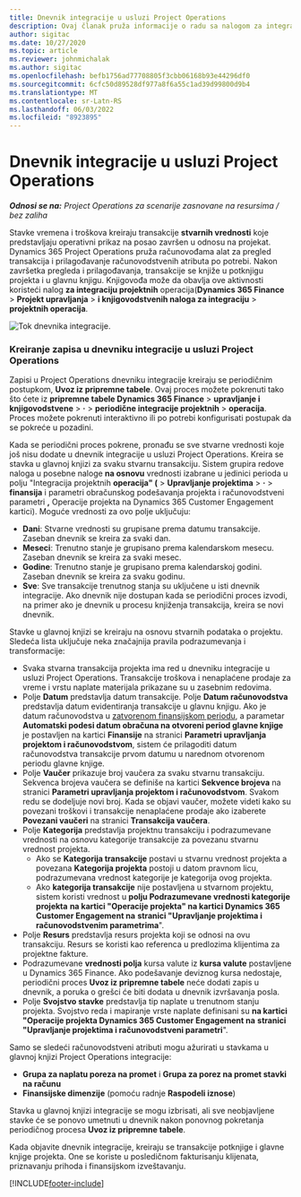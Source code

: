 ```yaml
---
title: Dnevnik integracije u usluzi Project Operations
description: Ovaj članak pruža informacije o radu sa nalogom za integraciju u operacijama projekta.
author: sigitac
ms.date: 10/27/2020
ms.topic: article
ms.reviewer: johnmichalak
ms.author: sigitac
ms.openlocfilehash: befb1756ad77708805f3cbb06168b93e44296df0
ms.sourcegitcommit: 6cfc50d89528df977a8f6a55c1ad39d99800d9b4
ms.translationtype: MT
ms.contentlocale: sr-Latn-RS
ms.lasthandoff: 06/03/2022
ms.locfileid: "8923895"
---
```

# <a name="integration-journal-in-project-operations"></a>Dnevnik integracije u usluzi Project Operations

_**Odnosi se na:** Project Operations za scenarije zasnovane na resursima / bez zaliha_

Stavke vremena i troškova kreiraju transakcije **stvarnih vrednosti** koje predstavljaju operativni prikaz na posao završen u odnosu na projekat. Dynamics 365 Project Operations pruža računovođama alat za pregled transakcija i prilagođavanje računovodstvenih atributa po potrebi. Nakon završetka pregleda i prilagođavanja, transakcije se knjiže u potknjigu projekta i u glavnu knjigu. Knjigovođa može da obavlja ove aktivnosti koristeći nalog **za integraciju projektnih** operacija(**Dynamics 365 Finance** > **Projekt upravljanja** > **i knjigovodstvenih naloga za integraciju** > **projektnih operacija**.

![Tok dnevnika integracije.](./media/IntegrationJournal.png)

### <a name="create-records-in-the-project-operations-integration-journal"></a>Kreiranje zapisa u dnevniku integracije u usluzi Project Operations

Zapisi u Project Operations dnevniku integracije kreiraju se periodičnim postupkom, **Uvoz iz pripremne tabele**. Ovaj proces možete pokrenuti tako što ćete iz **pripremne tabele Dynamics 365 Finance** > **upravljanje i knjigovodstvene** > **·** > **periodične integracije projektnih** > **operacija**. Proces možete pokrenuti interaktivno ili po potrebi konfigurisati postupak da se pokreće u pozadini.

Kada se periodični proces pokrene, pronađu se sve stvarne vrednosti koje još nisu dodate u dnevnik integracije u usluzi Project Operations. Kreira se stavka u glavnoj knjizi za svaku stvarnu transakciju.
Sistem grupira redove naloga u posebne naloge **na osnovu** vrednosti izabrane u jedinici perioda u polju "Integracija projektnih **operacija" (** > **Upravljanje projektima** > **·** > **finansija** i parametri obračunskog podešavanja projekta i računovodstveni parametri **,** Operacije projekta na Dynamics 365 Customer Engagement kartici). Moguće vrednosti za ovo polje uključuju:

  - **Dani**: Stvarne vrednosti su grupisane prema datumu transakcije. Zaseban dnevnik se kreira za svaki dan.
  - **Meseci**: Trenutno stanje je grupisano prema kalendarskom mesecu. Zaseban dnevnik se kreira za svaki mesec.
  - **Godine**: Trenutno stanje je grupisano prema kalendarskoj godini. Zaseban dnevnik se kreira za svaku godinu.
  - **Sve**: Sve transakcije trenutnog stanja su uključene u isti dnevnik integracije. Ako dnevnik nije dostupan kada se periodični proces izvodi, na primer ako je dnevnik u procesu knjiženja transakcija, kreira se novi dnevnik.

Stavke u glavnoj knjizi se kreiraju na osnovu stvarnih podataka o projektu. Sledeća lista uključuje neka značajnija pravila podrazumevanja i transformacije:

  - Svaka stvarna transakcija projekta ima red u dnevniku integracije u usluzi Project Operations. Transakcije troškova i nenaplaćene prodaje za vreme i vrstu naplate materijala prikazane su u zasebnim redovima.
  - Polje **Datum** predstavlja datum transakcije. Polje **Datum računovodstva** predstavlja datum evidentiranja transakcije u glavnu knjigu. Ako je datum računovodstva u [zatvorenom finansijskom periodu](/dynamics365/finance/general-ledger/close-general-ledger-at-period-end), a parametar **Automatski podesi datum obračuna na otvoreni period glavne knjige** je postavljen na kartici **Finansije** na stranici **Parametri upravljanja projektom i računovodstvom**, sistem će prilagoditi datum računovodstva transakcije prvom datumu u narednom otvorenom periodu glavne knjige.
  - Polje **Vaučer** prikazuje broj vaučera za svaku stvarnu transakciju. Sekvenca brojeva vaučera se definiše na kartici **Sekvence brojeva** na stranici **Parametri upravljanja projektom i računovodstvom**. Svakom redu se dodeljuje novi broj. Kada se objavi vaučer, možete videti kako su povezani troškovi i transakcije nenaplaćene prodaje ako izaberete **Povezani vaučeri** na stranici **Transakcija vaučera**.
  - Polje **Kategorija** predstavlja projektnu transakciju i podrazumevane vrednosti na osnovu kategorije transakcije za povezanu stvarnu vrednost projekta.
    - Ako se **Kategorija transakcije** postavi u stvarnu vrednost projekta a povezana **Kategorija projekta** postoji u datom pravnom licu, podrazumevana vrednost kategorije je kategorija ovog projekta.
    - Ako **kategorija transakcije** nije postavljena u stvarnom projektu, sistem koristi vrednost u **polju Podrazumevane vrednosti kategorije projekta** **na kartici "Operacije projekta" na kartici Dynamics 365 Customer Engagement na** **stranici "Upravljanje projektima i računovodstvenim parametrima**".
  - Polje **Resurs** predstavlja resurs projekta koji se odnosi na ovu transakciju. Resurs se koristi kao referenca u predlozima klijentima za projektne fakture.
  - Podrazumevane **vrednosti polja** kursa valute iz **kursa valute** postavljene u Dynamics 365 Finance. Ako podešavanje deviznog kursa nedostaje, periodični proces **Uvoz iz pripremne tabele** neće dodati zapis u dnevnik, a poruka o grešci će biti dodata u dnevnik izvršavanja posla.
  - Polje **Svojstvo stavke** predstavlja tip naplate u trenutnom stanju projekta. Svojstvo reda i mapiranje vrste naplate definisani su **na kartici "Operacije projekta Dynamics 365 Customer Engagement na** **stranici "Upravljanje projektima i računovodstveni parametri**".

Samo se sledeći računovodstveni atributi mogu ažurirati u stavkama u glavnoj knjizi Project Operations integracije:

- **Grupa za naplatu poreza na promet** i **Grupa za porez na promet stavki na računu**
- **Finansijske dimenzije** (pomoću radnje **Raspodeli iznose**)

Stavka u glavnoj knjizi integracije se mogu izbrisati, ali sve neobjavljene stavke će se ponovo umetnuti u dnevnik nakon ponovnog pokretanja periodičnog procesa **Uvoz iz pripremne tabele**.

Kada objavite dnevnik integracije, kreiraju se transakcije potknjige i glavne knjige projekta. One se koriste u posledičnom fakturisanju klijenata, priznavanju prihoda i finansijskom izveštavanju.


[!INCLUDE[footer-include](../includes/footer-banner.md)]
